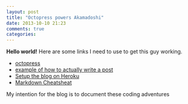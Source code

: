 ```yaml
---
layout: post
title: "Octopress powers Akamadoshi"
date: 2013-10-10 21:23
comments: true
categories: 
---
```

**Hello world!**
Here are some links I need to use to get this guy working.
* [octopress]( http://octopress.org/ )
* [example of how to actually write a post](http://labs.grupow.com/blog/2012/01/30/start-blogging-with-octopress)
* [Setup the blog on Heroku](http://neverstopbuilding.net/how-to-create-a-blog-with-octopress-on-heroku/)
* [Markdown Cheatsheat](https://github.com/adam-p/markdown-here/wiki/Markdown-Cheatsheet)

My intention for the blog is to document these coding adventures


